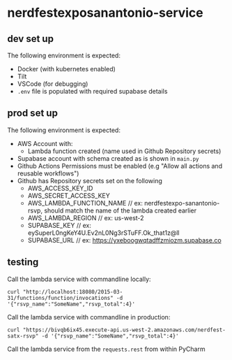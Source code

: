 # nerdfestexposanantonio-service

## dev set up

The following environment is expected:

- Docker (with kubernetes enabled)
- Tilt
- VSCode (for debugging)
- `.env` file is populated with required supabase details

## prod set up

The following environment is expected:

- AWS Account with:
  - Lambda function created (name used in Github Repository secrets)
- Supabase account with schema created as is shown in `main.py`
- Github Actions Permissions must be enabled (e.g "Allow all actions and reusable workflows")
- Github has Repository secrets set on the following
  - AWS_ACCESS_KEY_ID
  - AWS_SECRET_ACCESS_KEY
  - AWS_LAMBDA_FUNCTION_NAME // ex: nerdfestexpo-sanantonio-rsvp, should match the name of the lambda created earlier
  - AWS_LAMBDA_REGION // ex: us-west-2
  - SUPABASE_KEY // ex: eySuperL0ngKeY4U.Ev2nL0Ng3rSTuFF.Ok_that1z@ll
  - SUPABASE_URL // ex: https://yxeboogwqtadffzmiozm.supabase.co

## testing

Call the lambda service with commandline locally:

```commandline
curl "http://localhost:18080/2015-03-31/functions/function/invocations" -d '{"rsvp_name":"SomeName","rsvp_total":4}'
```

Call the lambda service with commandline in production:

```commandline
curl "https://bivqb6ix45.execute-api.us-west-2.amazonaws.com/nerdfest-satx-rsvp" -d '{"rsvp_name":"SomeName","rsvp_total":4}'
```

Call the lambda service from the `requests.rest` from within PyCharm
